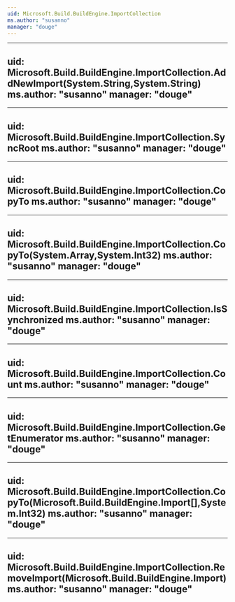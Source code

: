 ```yaml
---
uid: Microsoft.Build.BuildEngine.ImportCollection
ms.author: "susanno"
manager: "douge"
---
```


---
uid: Microsoft.Build.BuildEngine.ImportCollection.AddNewImport(System.String,System.String)
ms.author: "susanno"
manager: "douge"
---

---
uid: Microsoft.Build.BuildEngine.ImportCollection.SyncRoot
ms.author: "susanno"
manager: "douge"
---

---
uid: Microsoft.Build.BuildEngine.ImportCollection.CopyTo
ms.author: "susanno"
manager: "douge"
---

---
uid: Microsoft.Build.BuildEngine.ImportCollection.CopyTo(System.Array,System.Int32)
ms.author: "susanno"
manager: "douge"
---

---
uid: Microsoft.Build.BuildEngine.ImportCollection.IsSynchronized
ms.author: "susanno"
manager: "douge"
---

---
uid: Microsoft.Build.BuildEngine.ImportCollection.Count
ms.author: "susanno"
manager: "douge"
---

---
uid: Microsoft.Build.BuildEngine.ImportCollection.GetEnumerator
ms.author: "susanno"
manager: "douge"
---

---
uid: Microsoft.Build.BuildEngine.ImportCollection.CopyTo(Microsoft.Build.BuildEngine.Import[],System.Int32)
ms.author: "susanno"
manager: "douge"
---

---
uid: Microsoft.Build.BuildEngine.ImportCollection.RemoveImport(Microsoft.Build.BuildEngine.Import)
ms.author: "susanno"
manager: "douge"
---
